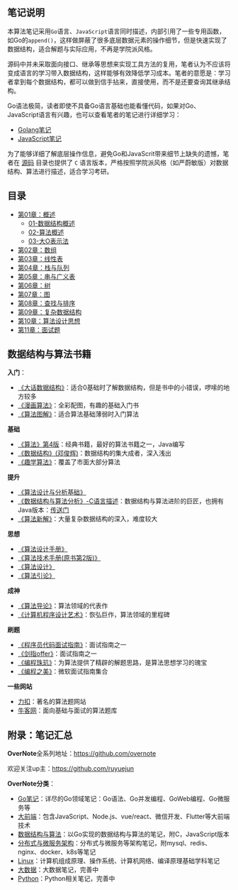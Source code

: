 ## 笔记说明

本算法笔记采用`Go`语言、`JavaScript`语言同时描述，内部引用了一些专用函数，如Go的`append()`，这样做屏蔽了很多底层数据元素的操作细节，但是快速实现了数据结构，适合解题与实际应用，不再是学院派风格。  

源码中并未采取面向接口、继承等思想来实现工具方法的复用，笔者认为不应该将变成语言的学习带入数据结构，这样能够有效降低学习成本。笔者的意愿是：学习者拿到每个数据结构，都可以做到信手拈来，直接使用，而不是还要查询其继承结构。  

Go语法极简，读者即使不具备Go语言基础也能看懂代码，如果对Go、JavaScript语言有兴趣，也可以查看笔者的笔记进行详细学习：
- [Golang笔记](https://github.com/overnote/over-golang)   
- [JavaScript笔记](https://github.com/overnote/over-javascript) 

为了能够详细了解底层操作信息，避免Go和JavaScrit带来细节上缺失的遗憾，笔者在 [源码](https://github.com/overnote/over-algorithm/tree/master/sources) 目录也提供了 `C` 语言版本，严格按照学院派风格（如严蔚敏版）对数据结构、算法进行描述，适合学习考研。      

## 目录

- [第01章：概述](https://github.com/overnote/over-algorithm/tree/master/01-Overview)
  - [01-数据结构概述](https://github.com/overnote/over-algorithm/blob/master/01-Overview/01-DataStructure-Overview.md)
  - [02-算法概述](https://github.com/overnote/over-algorithm/blob/master/01-Overview/02-Algorithm-Overview.md)
  - [03-大O表示法](https://github.com/overnote/over-algorithm/blob/master/01-Overview/01-DataStructure-Overview.md)
- [第02章：数组](https://github.com/overnote/over-algorithm/tree/master/Array)
- [第03章：线性表](https://github.com/overnote/over-algorithm/tree/master/LinearList)
- [第04章：栈与队列](https://github.com/overnote/over-algorithm/tree/master/)
- [第05章：串与广义表](https://github.com/overnote/over-algorithm/tree/master/)
- [第06章：树](https://github.com/overnote/over-algorithm/tree/master/)
- [第07章：图](https://github.com/overnote/over-algorithm/tree/master/)
- [第08章：查找与排序](https://github.com/overnote/over-algorithm/tree/master/)
- [第09章：复杂数据结构](https://github.com/overnote/over-algorithm/tree/master/)
- [第10章：算法设计思想](https://github.com/overnote/over-algorithm/tree/master/)
- [第11章：面试题](https://github.com/overnote/over-algorithm/tree/master/)


## 数据结构与算法书籍

**入门**：
- [《大话数据结构》](https://book.douban.com/subject/6424904/)：适合0基础时了解数据结构，但是书中的小错误，啰嗦的地方较多
- [《漫画算法》](https://book.douban.com/subject/33420587/)：全彩配图，有趣的基础入门书
- [《算法图解》](https://book.douban.com/subject/26979890/)：适合算法基础薄弱时入门算法

**基础**
- [《算法》第4版](https://book.douban.com/subject/10432347/)：经典书籍，最好的算法书籍之一，Java编写
- [《数据结构》(邓俊辉)](https://book.douban.com/subject/25859528/)：数据结构的集大成者，深入浅出
- [《趣学算法》](https://book.douban.com/subject/27109832/)：覆盖了市面大部分算法

**提升**
- [《算法设计与分析基础》](https://book.douban.com/subject/26337727/)
- [《数据结构与算法分析》-C语言描述](https://book.douban.com/subject/4924153/)：数据结构与算法进阶的巨匠，也拥有Java版本：[传送门](https://book.douban.com/subject/26745780/)
- [《算法新解》](https://book.douban.com/subject/26931430/)：大量复杂数据结构的深入，难度较大

**思想**
- [《算法设计手册》](https://book.douban.com/subject/4048566/)
- [《算法技术手册(原书第2版)》](https://book.douban.com/subject/27123062/)
- [《算法设计》](https://book.douban.com/subject/2035809/)
- [《算法引论》](https://book.douban.com/subject/4178907/)

**成神**
- [《算法导论》](https://book.douban.com/subject/1885170/)：算法领域的代表作
- [《计算机程序设计艺术》](https://book.douban.com/subject/1130500/)：恢弘巨作，算法领域的里程碑

**刷题**
- [《程序员代码面试指南》](https://book.douban.com/subject/26638586/)：面试指南之一
- [《剑指offer》](https://book.douban.com/subject/27008702/)：面试指南之一
- [《编程珠玑》](https://book.douban.com/subject/3227098/)：为算法提供了精辟的解题思路，是算法思想学习的瑰宝
- [《编程之美》](https://book.douban.com/subject/3004255/)：微软面试指南集合

**一些网站**
- [力扣](https://leetcode.com/)：著名的算法题网站
- [牛客网](https://www.nowcoder.com/)：面向基础与面试的算法题库

## 附录：笔记汇总

**OverNote**全系列地址：https://github.com/overnote   

欢迎关注up主：https://github.com/ruyuejun

**OverNote分类**：  
- [Go笔记](https://github.com/overnote/over-golang)：详尽的Go领域笔记：Go语法、Go并发编程、GoWeb编程、Go微服务等
- [大前端](https://github.com/overnote/over-javascript)：包含JavaScript、Node.js、vue/react、微信开发、Flutter等大前端技术
- [数据结构与算法](https://github.com/overnote/over-algorithm)：以Go实现的数据结构与算法的笔记，附C，JavaScript版本
- [分布式与微服务架构](https://github.com/overnote/over-server)：分布式与微服务等架构笔记，附mysql、redis、nginx、docker、k8s等笔记
- [Linux](https://github.com/overnote/over-linux)：计算机组成原理、操作系统、计算机网络、编译原理基础学科笔记
- [大数据](https://github.com/overnote/over-bigdata)：大数据笔记，完善中
- [Python](https://github.com/overnote/over-python)：Python相关笔记，完善中
